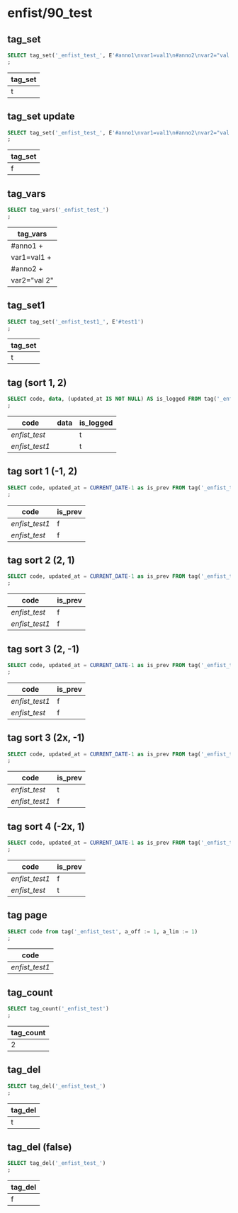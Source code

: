 #  enfist/90_test
## tag_set

```sql
SELECT tag_set('_enfist_test_', E'#anno1\nvar1=val1\n#anno2\nvar2="val 0"')
;
```
|tag_set 
|--------
|t

## tag_set update

```sql
SELECT tag_set('_enfist_test_', E'#anno1\nvar1=val1\n#anno2\nvar2="val 2"')
;
```
|tag_set 
|--------
|f

## tag_vars

```sql
SELECT tag_vars('_enfist_test_')
;
```
|  tag_vars   
|-------------
|#anno1      +
|var1=val1   +
|#anno2      +
|var2="val 2"

## tag_set1

```sql
SELECT tag_set('_enfist_test1_', E'#test1')
;
```
|tag_set 
|--------
|t

## tag (sort 1, 2)

```sql
SELECT code, data, (updated_at IS NOT NULL) AS is_logged FROM tag('_enfist_test')
;
```
|     code      | data | is_logged 
|---------------|------|-----------
|_enfist_test_  |      | t
|_enfist_test1_ |      | t

## tag sort 1 (-1, 2)

```sql
SELECT code, updated_at = CURRENT_DATE-1 as is_prev FROM tag('_enfist_test', a_sort := 1)
;
```
|     code      | is_prev 
|---------------|---------
|_enfist_test1_ | f
|_enfist_test_  | f

## tag sort 2 (2, 1)

```sql
SELECT code, updated_at = CURRENT_DATE-1 as is_prev FROM tag('_enfist_test', a_sort := 2)
;
```
|     code      | is_prev 
|---------------|---------
|_enfist_test_  | f
|_enfist_test1_ | f

## tag sort 3 (2, -1)

```sql
SELECT code, updated_at = CURRENT_DATE-1 as is_prev FROM tag('_enfist_test', a_sort := 3)
;
```
|     code      | is_prev 
|---------------|---------
|_enfist_test1_ | f
|_enfist_test_  | f

## tag sort 3 (2x, -1)

```sql
SELECT code, updated_at = CURRENT_DATE-1 as is_prev FROM tag('_enfist_test', a_sort := 3)
;
```
|     code      | is_prev 
|---------------|---------
|_enfist_test_  | t
|_enfist_test1_ | f

## tag sort 4 (-2x, 1)

```sql
SELECT code, updated_at = CURRENT_DATE-1 as is_prev FROM tag('_enfist_test', a_sort := 4)
;
```
|     code      | is_prev 
|---------------|---------
|_enfist_test1_ | f
|_enfist_test_  | t

## tag page

```sql
SELECT code from tag('_enfist_test', a_off := 1, a_lim := 1)
;
```
|     code      
|---------------
|_enfist_test1_

## tag_count

```sql
SELECT tag_count('_enfist_test')
;
```
|tag_count 
|----------
|        2

## tag_del

```sql
SELECT tag_del('_enfist_test_')
;
```
|tag_del 
|--------
|t

## tag_del (false)

```sql
SELECT tag_del('_enfist_test_')
;
```
|tag_del 
|--------
|f

